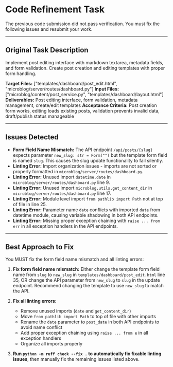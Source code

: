 # Code Refinement Task

The previous code submission did not pass verification. You must fix the following issues and resubmit your work.

---

## Original Task Description

Implement post editing interface with markdown textarea, metadata fields, and form validation. Create post creation and editing templates with proper form handling.

**Target Files:** ["templates/dashboard/post_edit.html", "microblog/server/routes/dashboard.py"]
**Input Files:** ["microblog/content/post_service.py", "templates/dashboard/layout.html"]
**Deliverables:** Post editing interface, form validation, metadata management, create/edit templates
**Acceptance Criteria:** Post creation form works, editing loads existing posts, validation prevents invalid data, draft/publish status manageable

---

## Issues Detected

*   **Form Field Name Mismatch:** The API endpoint `/api/posts/{slug}` expects parameter `new_slug: str = Form("")` but the template form field is named `slug`. This causes the slug update functionality to fail silently.
*   **Linting Error:** Import organization issues - imports are not sorted or properly formatted in `microblog/server/routes/dashboard.py`.
*   **Linting Error:** Unused import `datetime.date` in `microblog/server/routes/dashboard.py` line 9.
*   **Linting Error:** Unused import `microblog.utils.get_content_dir` in `microblog/server/routes/dashboard.py` line 17.
*   **Linting Error:** Module level import `from pathlib import Path` not at top of file in line 25.
*   **Linting Error:** Parameter name `date` conflicts with imported `date` from datetime module, causing variable shadowing in both API endpoints.
*   **Linting Error:** Missing proper exception chaining with `raise ... from err` in all exception handlers in the API endpoints.

---

## Best Approach to Fix

You MUST fix the form field name mismatch and all linting errors:

1. **Fix form field name mismatch:** Either change the template form field name from `slug` to `new_slug` in `templates/dashboard/post_edit.html` line 35, OR change the API parameter from `new_slug` to `slug` in the update endpoint. Recommend changing the template to use `new_slug` to match the API.

2. **Fix all linting errors:**
   - Remove unused imports (`date` and `get_content_dir`)
   - Move `from pathlib import Path` to top of file with other imports
   - Rename the `date` parameter to `post_date` in both API endpoints to avoid name conflict
   - Add proper exception chaining using `raise ... from e` in all exception handlers
   - Organize all imports properly

3. **Run `python -m ruff check --fix .` to automatically fix fixable linting issues**, then manually fix the remaining issues listed above.